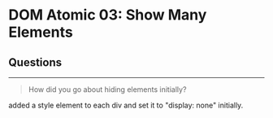 # DOM Atomic 03: Show Many Elements

## Questions

---

> How did you go about hiding elements initially?

added a style element to each div and set it to "display: none" initially.